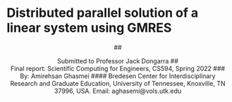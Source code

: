 # Distributed parallel solution of a linear system using GMRES
<p align="center">
## <center> Submitted to Professor Jack Dongarra
## <center> Final report: Scientific Computing for Engineers, CS594, Spring 2022
### By: Amirehsan Ghasmei
#### Bredesen Center for Interdisciplinary Research and Graduate Education, University of Tennessee, Knoxville, TN 37996, USA. Email: aghasemi@vols.utk.edu
</p>



